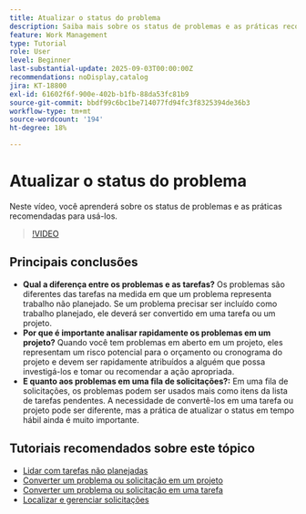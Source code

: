 ```yaml
---
title: Atualizar o status do problema
description: Saiba mais sobre os status de problemas e as práticas recomendadas para usá-los.
feature: Work Management
type: Tutorial
role: User
level: Beginner
last-substantial-update: 2025-09-03T00:00:00Z
recommendations: noDisplay,catalog
jira: KT-18800
exl-id: 61602f6f-900e-402b-b1fb-88da53fc81b9
source-git-commit: bbdf99c6bc1be714077fd94fc3f8325394de36b3
workflow-type: tm+mt
source-wordcount: '194'
ht-degree: 18%

---
```


# Atualizar o status do problema

Neste vídeo, você aprenderá sobre os status de problemas e as práticas recomendadas para usá-los.

>[!VIDEO](https://video.tv.adobe.com/v/3472970/?quality=12&learn=on&enablevpops=1&captions=por_br)

## Principais conclusões

* **Qual a diferença entre os problemas e as tarefas?** Os problemas são diferentes das tarefas na medida em que um problema representa trabalho não planejado. Se um problema precisar ser incluído como trabalho planejado, ele deverá ser convertido em uma tarefa ou um projeto.
* **Por que é importante analisar rapidamente os problemas em um projeto?** Quando você tem problemas em aberto em um projeto, eles representam um risco potencial para o orçamento ou cronograma do projeto e devem ser rapidamente atribuídos a alguém que possa investigá-los e tomar ou recomendar a ação apropriada.
* **E quanto aos problemas em uma fila de solicitações?:** Em uma fila de solicitações, os problemas podem ser usados mais como itens da lista de tarefas pendentes. A necessidade de convertê-los em uma tarefa ou projeto pode ser diferente, mas a prática de atualizar o status em tempo hábil ainda é muito importante.


## Tutoriais recomendados sobre este tópico

* [Lidar com tarefas não planejadas](/help/manage-work/issues-requests/handle-unplanned-work.md)
* [Converter um problema ou solicitação em um projeto](/help/manage-work/issues-requests/create-a-project-from-a-request.md)
* [Converter um problema ou solicitação em uma tarefa](/help/manage-work/issues-requests/convert-issues-to-other-work-items.md)
* [Localizar e gerenciar solicitações](/help/manage-work/issues-requests/find-requests.md)
